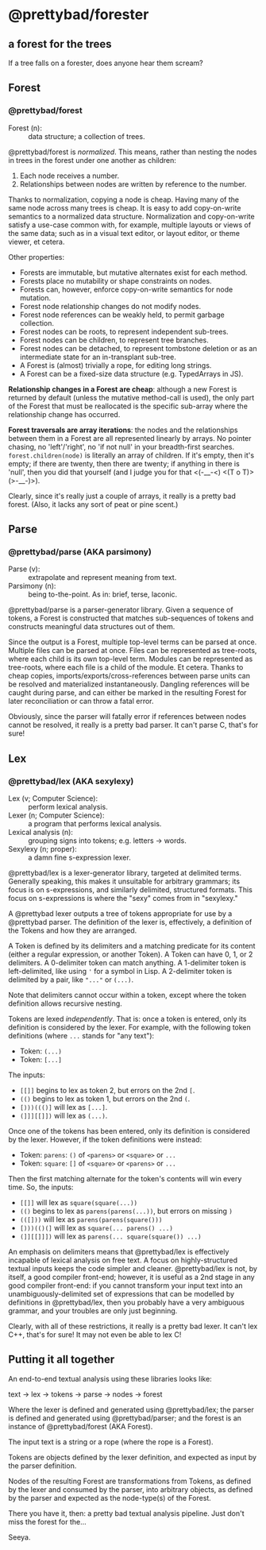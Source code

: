# @prettybad/forester
## a forest for the trees

If a tree falls on a forester, does anyone hear them scream?

## Forest
### @prettybad/forest
<dl>
  <dt>Forest (n):</dt>
  <dd>data structure; a collection of trees.</dd>
</dl>

@prettybad/forest is _normalized_. This means, rather than nesting the
nodes in trees in the forest under one another as children:

1. Each node receives a number.
2. Relationships between nodes are written by reference to the number.

Thanks to normalization, copying a node is cheap. Having many of the same
node across many trees is cheap. It is easy to add copy-on-write semantics
to a normalized data structure. Normalization and copy-on-write satisfy a
use-case common with, for example, multiple layouts or views of the same
data; such as in a visual text editor, or layout editor, or theme viewer,
et cetera.

Other properties:

- Forests are immutable, but mutative alternates exist for each method.
- Forests place no mutability or shape constraints on nodes.
- Forests can, however, enforce copy-on-write semantics for node mutation.
- Forest node relationship changes do not modify nodes.
- Forest node references can be weakly held, to permit garbage collection.
- Forest nodes can be roots, to represent independent sub-trees.
- Forest nodes can be children, to represent tree branches.
- Forest nodes can be detached, to represent tombstone deletion or as an
  intermediate state for an in-transplant sub-tree.
- A Forest is (almost) trivially a rope, for editing long strings.
- A Forest can be a fixed-size data structure (e.g. TypedArrays in JS).

**Relationship changes in a Forest are cheap**: although a new Forest is
returned by default (unless the mutative method-call is used), the only
part of the Forest that must be reallocated is the specific sub-array
where the relationship change has occurred.

**Forest traversals are array iterations**: the nodes and the
relationships between them in a Forest are all represented linearly by
arrays. No pointer chasing, no 'left'/'right', no 'if not null' in your
breadth-first searches. `forest.children(node)` is literally an array of
children. If it's empty, then it's empty; if there are twenty, then there
are twenty; if anything in there is 'null', then you did that yourself
(and I judge you for that \<(-\_\_-\<) \<(T o T)\> (\>-\_\_-)\>).

Clearly, since it's really just a couple of arrays, it really is a pretty
bad forest. (Also, it lacks any sort of peat or pine scent.)

## Parse
### @prettybad/parse (AKA parsimony)
<dl>
  <dt>Parse (v):</dt>
  <dd>extrapolate and represent meaning from text.</dd>
  <dt>Parsimony (n):</dt>
  <dd>being to-the-point. As in: brief, terse, laconic.</dd>
</dl>

@prettybad/parse is a parser-generator library. Given a sequence of
tokens, a Forest is constructed that matches sub-sequences of tokens and
constructs meaningful data structures out of them.

Since the output is a Forest, multiple top-level terms can be parsed at
once. Multiple files can be parsed at once. Files can be represented as
tree-roots, where each child is its own top-level term. Modules can be
represented as tree-roots, where each file is a child of the module. Et
cetera. Thanks to cheap copies, imports/exports/cross-references between
parse units can be resolved and materialized instantaneously. Dangling
references will be caught during parse, and can either be marked in the
resulting Forest for later reconciliation or can throw a fatal error.

Obviously, since the parser will fatally error if references between nodes
cannot be resolved, it really is a pretty bad parser. It can't parse C,
that's for sure!

## Lex
### @prettybad/lex (AKA sexylexy)
<dl>
  <dt>Lex (v; Computer Science):</dt>
  <dd>perform lexical analysis.</dd>
  <dt>Lexer (n; Computer Science):</dt>
  <dd>a program that performs lexical analysis.</dd>
  <dt>Lexical analysis (n):</dt>
  <dd>grouping signs into tokens; e.g. letters → words.</dd>
  <dt>Sexylexy (n; proper):</dt>
  <dd>a damn fine s-expression lexer.</dd>
</dl>

@prettybad/lex is a lexer-generator library, targeted at delimited terms.
Generally speaking, this makes it unsuitable for arbitrary grammars; its
focus is on s-expressions, and similarly delimited, structured formats.
This focus on s-expressions is where the "sexy" comes from in "sexylexy."

A @prettybad lexer outputs a tree of tokens appropriate for use by a
@prettybad parser. The definition of the lexer is, effectively, a
definition of the Tokens and how they are arranged.

A Token is defined by its delimiters and a matching predicate for its
content (either a regular expression, or another Token). A Token can have
0, 1, or 2 delimiters. A 0-delimiter token can match anything. A
1-delimiter token is left-delimited, like using `'` for a symbol in Lisp.
A 2-delimiter token is delimited by a pair, like `"..."` or `(...)`.

Note that delimiters cannot occur within a token, except where the token
definition allows recursive nesting.

Tokens are lexed _independently_. That is: once a token is entered, only
its definition is considered by the lexer. For example, with the following
token definitions (where `...` stands for "any text"):

- Token: `(...)`
- Token: `[...]`

The inputs:

- `[[]]` begins to lex as token 2, but errors on the 2nd `[`.
- `(()`  begins to lex as token 1, but errors on the 2nd `(`.
- `[)))((()]` will lex as `[...]`.
- `(]]][[]])` will lex as `(...)`.

Once one of the tokens has been entered, only its definition is considered
by the lexer. However, if the token definitions were instead:

- Token: `parens`: `()` of `<parens>` or `<square>` or `...`
- Token: `square`: `[]` of `<square>` or `<parens>` or `...`

Then the first matching alternate for the token's contents will win every
time. So, the inputs:

- `[[]]` will lex as `square(square(...))`
- `(()`  begins to lex as `parens(parens(...))`, but errors on missing `)`
- `(([]))`    will lex as `parens(parens(square()))`
- `[)))(()(]` will lex as `square(... parens() ...)`
- `(]][[]]])` will lex as `parens(... square(square()) ...)`

An emphasis on delimiters means that @prettybad/lex is effectively
incapable of lexical analysis on free text. A focus on highly-structured
textual inputs keeps the code simpler and cleaner. @prettybad/lex is not,
by itself, a good compiler front-end; however, it is useful as a 2nd stage
in any good compiler front-end: if you cannot transform your input text
into an unambiguously-delimited set of expressions that can be modelled by
definitions in @prettybad/lex, then you probably have a very ambiguous
grammar, and your troubles are only just beginning.

Clearly, with all of these restrictions, it really is a pretty bad lexer.
It can't lex C++, that's for sure! It may not even be able to lex C!

## Putting it all together
An end-to-end textual analysis using these libraries looks like:

  text → lex → tokens → parse → nodes → forest

Where the lexer is defined and generated using @prettybad/lex; the parser
is defined and generated using @prettybad/parser; and the forest is an
instance of @prettybad/forest (AKA Forest).

The input text is a string or a rope (where the rope is a Forest).

Tokens are objects defined by the lexer definition, and expected as input
by the parser definition.

Nodes of the resulting Forest are transformations from Tokens, as defined
by the lexer and consumed by the parser, into arbitrary objects, as
defined by the parser and expected as the node-type(s) of the Forest.

There you have it, then: a pretty bad textual analysis pipeline. Just
don't miss the forest for the...

Seeya.

